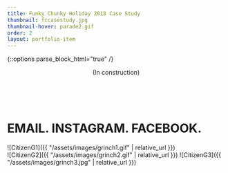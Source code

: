 ```yaml
---
title: Funky Chunky Holiday 2018 Case Study
thumbnail: fccasestudy.jpg
thumbnail-hover: parade2.gif
order: 2
layout: portfolio-item
---
```

{::options parse_block_html="true" /}
<div style="text-align: center;">
<div style="text-align: center; max-width: 500px; margin: 0 auto;">
(In construction)
</div>
</div>


<br><br><br>
<h1>EMAIL. INSTAGRAM. FACEBOOK.</h1>
<div class="FCHOLIDAY">
![CitizenG1]({{ "/assets/images/grinch1.gif" | relative_url }})
</div>
<div class="FCHOLIDAY2">
![CitizenG2]({{ "/assets/images/grinch2.gif" | relative_url }})
![CitizenG3]({{ "/assets/images/grinch3.jpg" | relative_url }})
</div>




